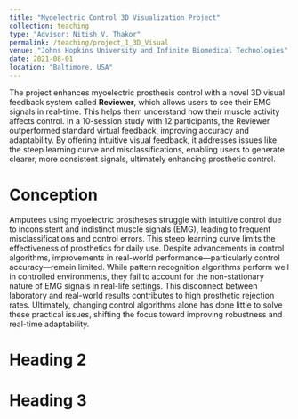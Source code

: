 ```yaml
---
title: "Myoelectric Control 3D Visualization Project"
collection: teaching
type: "Advisor: Nitish V. Thakor"
permalink: /teaching/project_1_3D_Visual
venue: "Johns Hopkins University and Infinite Biomedical Technologies"
date: 2021-08-01
location: "Baltimore, USA"
---
```

The project enhances myoelectric prosthesis control with a novel 3D visual feedback system called **Reviewer**, which allows users to see their EMG signals in real-time. This helps them understand how their muscle activity affects control. In a 10-session study with 12 participants, the Reviewer outperformed standard virtual feedback, improving accuracy and adaptability. By offering intuitive visual feedback, it addresses issues like the steep learning curve and misclassifications, enabling users to generate clearer, more consistent signals, ultimately enhancing prosthetic control.


Conception
======
Amputees using myoelectric prostheses struggle with intuitive control due to inconsistent and indistinct muscle signals (EMG), leading to frequent misclassifications and control errors. This steep learning curve limits the effectiveness of prosthetics for daily use. Despite advancements in control algorithms, improvements in real-world performance—particularly control accuracy—remain limited. While pattern recognition algorithms perform well in controlled environments, they fail to account for the non-stationary nature of EMG signals in real-life settings. This disconnect between laboratory and real-world results contributes to high prosthetic rejection rates. Ultimately, changing control algorithms alone has done little to solve these practical issues, shifting the focus toward improving robustness and real-time adaptability.

Heading 2
======

Heading 3
======